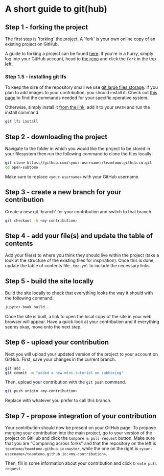 # A short guide to git(hub)

## Step 1 - forking the project
The first step is 'forking' the project. A 'fork' is your own online copy of an existing project on GitHub.

A guide to forking a project can be found [here](https://docs.github.com/en/free-pro-team@latest/github/getting-started-with-github/fork-a-repo). If you're in a hurry, simply log into your GitHub account, head to [the repo](https://github.com/teamtomo/teamtomo.github.io) and click the `Fork` in the top left.

### Step 1.5 - installing git lfs
To keep the size of the repository small we use [git large files storage](https://git-lfs.github.com/). If you plan to add images to your contribution, you should install it. Check out [this page](https://github.com/git-lfs/git-lfs/wiki/Installation) to find the commands needed for your specific operative system. 

Otherwise, simply install it [from the link](https://git-lfs.github.com/), add it to your `$PATH` and run the install command:
```bash
git lfs install
```

## Step 2 - downloading the project
Navigate to the folder in which you would like the project to be stored in your filesystem then run the following command to clone the files locally:

```bash
git clone https://github.com/<your-username>/teamtomo.github.io.git
cd open-subtomo
```

Make sure to replace `<your-username>` with your GitHub username.

## Step 3 - create a new branch for your contribution
Create a new git 'branch' for your contribution and switch to that branch.

```bash
git checkout -b <my-contribution>
```

## Step 4 - add your file(s) and update the table of contents
Add your file(s) to where you think they should live within the project (take a look at the structure of the existing files for inspiration).
Once this is done, update the table of contents file `_toc.yml` to include the necessary links.

## Step 5 - build the site locally
Build the site locally to check that everything looks the way it should with the following command.

```bash
jupyter-book build .
```

Once the site is built, a link to open the local copy of the site in your web browser will appear.
Have a quick look at your contribution and if everything seems okay, move onto the next step.

## Step 6 - upload your contribution
Next you will upload your updated version of the project to your account on GitHub.
First, save your changes in the current branch.

```bash
git add .
git commit -m "added a new mini-tutorial on subboxing"
```

Then, upload your contribution with the `git push` command.

```bash
git push origin <my-contribution>
```

Replace <my-contribution> with whatever you prefer to call this branch.

## Step 7 - propose integration of your contribution

Your contribution should now be present on your GitHub page. 
To propose merging your contribution into the main project, 
go to your version of the project on GitHub and click the `Compare & pull request` button.
Make sure that you are "Comparing across forks" and that the repository on the left is `teamtomo/teamtomo.github.io:master`, while the one on the right is `<your-username>/teamtomo.github.io:<my-contribution>`.

Then, fill in some information about your contribution and click `Create pull request`.
